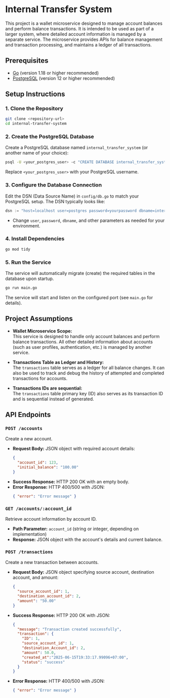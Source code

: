 # Internal Transfer System

This project is a wallet microservice designed to manage account balances and perform balance transactions. It is intended to be used as part of a larger system, where detailed account information is managed by a separate service. The microservice provides APIs for balance management and transaction processing, and maintains a ledger of all transactions.

## Prerequisites

- [Go](https://golang.org/dl/) (version 1.18 or higher recommended)
- [PostgreSQL](https://www.postgresql.org/download/) (version 12 or higher recommended)

## Setup Instructions

### 1. Clone the Repository

```bash
git clone <repository-url>
cd internal-transfer-system
```

### 2. Create the PostgreSQL Database

Create a PostgreSQL database named `internal_transfer_system` (or another name of your choice):

```bash
psql -U <your_postgres_user> -c "CREATE DATABASE internal_transfer_system;"
```

Replace `<your_postgres_user>` with your PostgreSQL username.

### 3. Configure the Database Connection

Edit the DSN (Data Source Name) in `config/db.go` to match your PostgreSQL setup. The DSN typically looks like:

```go
dsn := "host=localhost user=postgres password=yourpassword dbname=internal_transfer_system port=5432 sslmode=disable"
```

- Change `user`, `password`, `dbname`, and other parameters as needed for your environment.

### 4. Install Dependencies

```bash
go mod tidy
```

### 5. Run the Service

The service will automatically migrate (create) the required tables in the database upon startup.

```bash
go run main.go
```

The service will start and listen on the configured port (see `main.go` for details).

## Project Assumptions

- **Wallet Microservice Scope:**  
  This service is designed to handle only account balances and perform balance transactions. All other detailed information about accounts (such as user profiles, authentication, etc.) is managed by another service.

- **Transactions Table as Ledger and History:**  
  The `transactions` table serves as a ledger for all balance changes. It can also be used to track and debug the history of attempted and completed transactions for accounts.

- **Transactions IDs are sequential:**  
  The `transactions` table primary key (ID) also serves as its transaction ID and is sequential instead of generated.
## API Endpoints

### `POST /accounts`
Create a new account.

- **Request Body:** JSON object with required account details:
  ```json
  {
    "account_id": 123,
    "initial_balance": "100.00"
  }
  ```
- **Success Response:** HTTP 200 OK with an empty body.
- **Error Response:** HTTP 400/500 with JSON:
  ```json
  { "error": "Error message" }
  ```

### `GET /accounts/:account_id`
Retrieve account information by account ID.

- **Path Parameter:** `account_id` (string or integer, depending on implementation)
- **Response:** JSON object with the account's details and current balance.

### `POST /transactions`
Create a new transaction between accounts.

- **Request Body:** JSON object specifying source account, destination account, and amount:
  ```json
  {
    "source_account_id": 1,
    "destination_account_id": 2,
    "amount": "50.00"
  }
  ```
- **Success Response:** HTTP 200 OK with JSON:
  ```json
  {
    "message": "Transaction created successfully",
    "transaction": {
      "ID": 1,
      "source_account_id": 1,
      "destination_Account_id": 2,
      "amount": 50.0,
      "created_at":"2025-06-15T19:33:17.99096+07:00",
      "status": "success"
    }
  }
  ```
- **Error Response:** HTTP 400/500 with JSON:
  ```json
  { "error": "Error message" }
  ```
